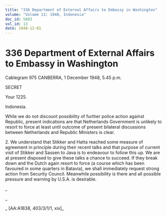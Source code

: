 ```yaml
---
title: "336 Department of External Affairs to Embassy in Washington"
volume: "Volume 13: 1948, Indonesia"
doc_id: 5603
vol_id: 13
date: 1948-12-01
---
```


# 336 Department of External Affairs to Embassy in Washington

Cablegram 975 CANBERRA, 1 December 1948, 5.45 p.m.

SECRET

Your 1225.

Indonesia.

While we do not discount possibility of further police action against Republic, present indications are that Netherlands Government is unlikely to resort to force at least until outcome of present bilateral discussions between Netherlands and Republic Ministers is clear.

2\. We understand that Stikker and Hatta reached some measure of agreement in principle during their recent talks and that purpose of current visit of Stikker and Sassen to Java is to endeavour to follow this up. We are at present disposed to give these talks a chance to succeed. If they break down and the Dutch again resort to force (a course which has been favoured in some quarters in Batavia), we shall immediately request strong action from Security Council. Meanwhile possibility is there and all possible pressure and warning by U.S.A. is desirable.

_

_

_ [AA:A1838, 403/3/1/1, xix]_
